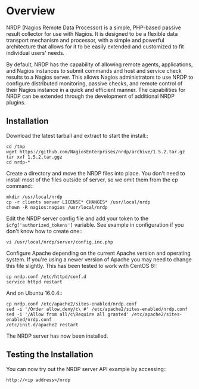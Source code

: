 Overview
========

NRDP (Nagios Remote Data Processor) is a simple, PHP-based passive result collector for use with Nagios. It is designed to be a flexible data transport mechanism and processor, with a simple and powerful architecture that allows for it to be easily extended and customized to fit individual users' needs.

By default, NRDP has the capability of allowing remote agents, applications, and Nagios instances to submit commands and host and service check results to a Nagios server. This allows Nagios administrators to use NRDP to configure distributed monitoring, passive checks, and remote control of their Nagios instance in a quick and efficient manner. The capabilities for NRDP can be extended through the development of additional NRDP plugins.

Installation
------------

Download the latest tarball and extract to start the install::

    cd /tmp
    wget https://github.com/NagiosEnterprises/nrdp/archive/1.5.2.tar.gz
    tar xvf 1.5.2.tar.ggz
    cd nrdp-*

Create a directory and move the NRDP files into place. You don't need to install most of the files outside of server, so we omit them from the cp command::

    mkdir /usr/local/nrdp
    cp -r clients server LICENSE* CHANGES* /usr/local/nrdp
    chown -R nagios:nagios /usr/local/nrdp

Edit the NRDP server config file and add your token to the `$cfg['authorized_tokens']` variable. See example in configuration if you don't know how to create one::

    vi /usr/local/nrdp/server/config.inc.php
    
Configure Apache depending on the current Apache version and operating system. If you're using a newer version of Apache you may need to change this file slightly. This has been tested to work with CentOS 6::

    cp nrdp.conf /etc/httpd/conf.d
    service httpd restart

And on Ubuntu 16.0.4::

    cp nrdp.conf /etc/apache2/sites-enabled/nrdp.conf
    sed -i '/Order allow,deny/c\ #' /etc/apache2/sites-enabled/nrdp.conf
    sed -i '/Allow from all/c\Require all granted' /etc/apache2/sites-enabled/nrdp.conf
    /etc/init.d/apache2 restart

The NRDP server has now been installed.

Testing the Installation
------------------------

You can now try out the NRDP server API example by accessing::

    http://<ip address>/nrdp
